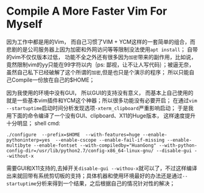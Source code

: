 # Compile A More Faster Vim For Myself

因为工作中都是用的Vim， 而自己习惯了VIM + YCM这样的一套简单的组合，而悲剧的是公司服务器上因为加密和外网访问等等限制没法使用`apt install`； 自带的vim不仅仅版本过低， 功能不全之外还有很多因为`加密`带来的副作用，比如说，竟然限制vim的yy只能在99字符以内｛ps: 鄙视，让不让人写代码｝；被逼无奈，虽然自己私下已经破解了这个所谓的`加密`,但是也只是个演示的程序； 所以只能自己Compile一份放在自己的$HOME；

因为我使用的环境中没有GUI， 所以GUI的支持没有意义， 而基本上自己使用的就是一些基本vim插件和YCM这个神器；所以很多功能没有必要开启； 在通过`vim --startuptime`启动时间分析发现选项`-xterm_clipboard`严重影响启动； 于是我用下面的命令编译了一个没有GUI、clipboard、X11的Huge版本， 这样速度提升十分明显；
shell cmd:
```
./configure  --prefix=$HOME  --with-features=huge --enable-pythoninterp=yes  --enable-cscope --enable-fail-if-missing --enable-multibyte --enable-fontset --with-compiledby="HuanGong" --with-python-config-dir=/usr/lib/python2.7/config-x86_64-linux-gnu/ --disable-gui --without-x
```
需要GUI和X11支持的,去掉开关`disable-gui --withou-x`就可以了，不过这样编译出来就回带有系统剪切板的支持；具体机器和使用环境最好的办法还是通过`--startuptime`分析来得到一个结果，之后根据自己的情况针对性的解决；
